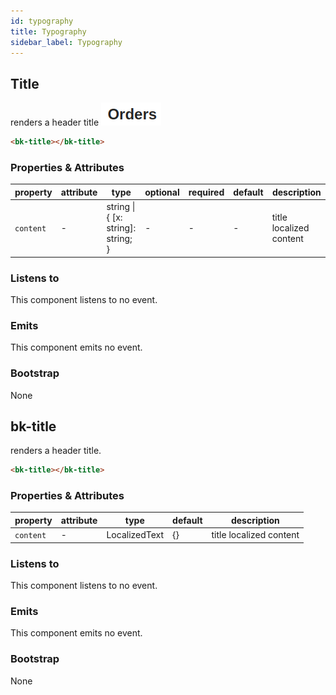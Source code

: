 ```yaml
---
id: typography
title: Typography
sidebar_label: Typography
---
```

## Title

renders a header title
![title](../img/bk-title.png)
```html
<bk-title></bk-title>
```

### Properties & Attributes

| property | attribute | type | optional | required | default | description |
|----------|-----------|------|----------|----------|---------|-------------|
|`content`| - |string \\| { [x: string]: string; }| - | - | - |title localized content|


### Listens to

This component listens to no event.


### Emits

This component emits no event.


### Bootstrap

None



## bk-title

renders a header title.
```html
<bk-title></bk-title>
```

### Properties & Attributes

| property | attribute | type | default | description |
|----------|-----------|------|---------|-------------|
|`content`| - |LocalizedText|{}|title localized content |


### Listens to

This component listens to no event.


### Emits

This component emits no event.


### Bootstrap

None
